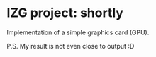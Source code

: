 
# IZG project: shortly

Implementation of a simple graphics card (GPU).

P.S. My result is not even close to output :D